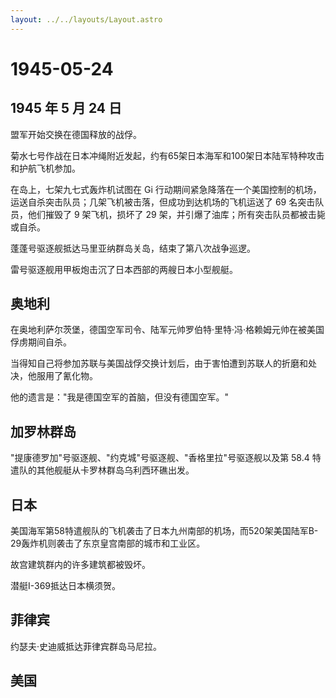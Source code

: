 ```yaml
---
layout: ../../layouts/Layout.astro
---
```


# 1945-05-24

## 1945 年 5 月 24 日

盟军开始交换在德国释放的战俘。

菊水七号作战在日本冲绳附近发起，约有65架日本海军和100架日本陆军特种攻击和护航飞机参加。

在岛上，七架九七式轰炸机试图在 Gi
行动期间紧急降落在一个美国控制的机场，运送自杀突击队员；几架飞机被击落，但成功到达机场的飞机运送了
69 名突击队员，他们摧毁了 9 架飞机，损坏了 29
架，并引爆了油库；所有突击队员都被击毙或自杀。

蓬蓬号驱逐舰抵达马里亚纳群岛关岛，结束了第八次战争巡逻。

雷号驱逐舰用甲板炮击沉了日本西部的两艘日本小型舰艇。

## 奥地利

在奥地利萨尔茨堡，德国空军司令、陆军元帅罗伯特·里特·冯·格赖姆元帅在被美国俘虏期间自杀。

当得知自己将参加苏联与美国战俘交换计划后，由于害怕遭到苏联人的折磨和处决，他服用了氰化物。

他的遗言是："我是德国空军的首脑，但没有德国空军。"

## 加罗林群岛

"提康德罗加"号驱逐舰、"约克城"号驱逐舰、"香格里拉"号驱逐舰以及第 58.4
特遣队的其他舰艇从卡罗林群岛乌利西环礁出发。

## 日本

美国海军第58特遣舰队的飞机袭击了日本九州南部的机场，而520架美国陆军B-29轰炸机则袭击了东京皇宫南部的城市和工业区。

故宫建筑群内的许多建筑都被毁坏。

潜艇I-369抵达日本横须贺。

## 菲律宾

约瑟夫·史迪威抵达菲律宾群岛马尼拉。

## 美国